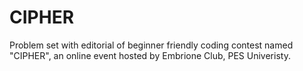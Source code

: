 # CIPHER
Problem set with editorial of beginner friendly coding contest named "CIPHER", an online event hosted by Embrione Club, PES Univeristy.
